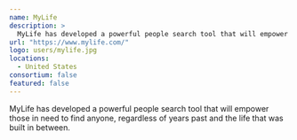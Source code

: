 ```yaml
---
name: MyLife
description: > 
  MyLife has developed a powerful people search tool that will empower those in need to find anyone, regardless of years past and the life that was built in between.
url: "https://www.mylife.com/"
logo: users/mylife.jpg
locations: 
  - United States
consortium: false
featured: false
---
```


MyLife has developed a powerful people search tool that will empower those in need to find anyone, regardless of years past and the life that was built in between.